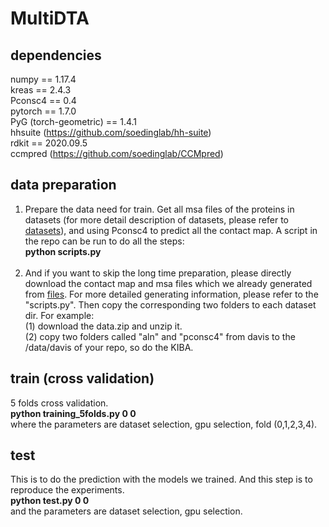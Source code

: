 # MultiDTA


## dependencies
numpy == 1.17.4 <br>
kreas == 2.4.3 <br>
Pconsc4 == 0.4 <br>
pytorch == 1.7.0 <br>
PyG (torch-geometric) == 1.4.1 <br>
hhsuite (https://github.com/soedinglab/hh-suite)<br>
rdkit == 2020.09.5 <br>
ccmpred (https://github.com/soedinglab/CCMpred) <br>

## data preparation
1. Prepare the data need for train. Get all msa files of the proteins in datasets (for more detail description of datasets, please refer to [datasets](https://github.com/hkmztrk/DeepDTA/blob/master/data/README.md)), and using Pconsc4 to predict all the contact map. A script in the repo can be run to do all the steps: <br>
**python scripts.py** <br><br>
2. And if you want to skip the long time preparation, please directly download the contact map and msa files which we already generated from [files](https://drive.google.com/open?id=1rqAopf_IaH3jzFkwXObQ4i-6bUUwizCv). For more detailed generating information, please refer to the "scripts.py". Then copy the corresponding two folders to each dataset dir. For example:  <br>
(1) download the data.zip and unzip it. <br>
(2) copy two folders called "aln" and "pconsc4" from davis to the /data/davis of your repo, so do the KIBA. <br>


## train (cross validation)
5 folds cross validation. <br>
**python training_5folds.py 0 0** <br>
where the parameters are dataset selection, gpu selection, fold (0,1,2,3,4).

## test
This is to do the prediction with the models we trained. And this step is to reproduce the experiments. <br>
**python test.py 0 0** <br>
and the parameters are dataset selection, gpu selection.



